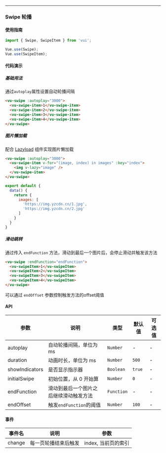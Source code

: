 ----------


### Swipe 轮播

#### 使用指南
``` javascript
import { Swipe, SwipeItem } from 'vui';

Vue.use(Swipe);
Vue.use(SwipeItem);
```

#### 代码演示

##### 基础用法
通过`autoplay`属性设置自动轮播间隔

```html
<vu-swipe :autoplay="3000">
  <vu-swipe-item>1</vu-swipe-item>
  <vu-swipe-item>2</vu-swipe-item>
  <vu-swipe-item>3</vu-swipe-item>
  <vu-swipe-item>4</vu-swipe-item>
</vu-swipe>
```

##### 图片懒加载
配合 [Lazyload](#/zh-CN/component/lazyload) 组件实现图片懒加载

```html
<vu-swipe :autoplay="3000">
  <vu-swipe-item v-for="(image, index) in images" :key="index">
    <img v-lazy="image" />
  </vu-swipe-item>
</vu-swipe>
```

```javascript
export default {
  data() {
    return {
      images: [
        'https://img.yzcdn.cn/1.jpg',
        'https://img.yzcdn.cn/2.jpg'
      ]
    }
  }
}
```

##### 滑动跳转
通过传入 `endFunction` 方法，滑动到最后一个图片后，会停止滑动并触发该方法

```html
<vu-swipe :endFunction="endFunction">
  <vu-swipeItem>1</vu-swipeItem>
  <vu-swipeItem>2</vu-swipeItem>
  <vu-swipeItem>3</vu-swipeItem>
  <vu-swipeItem>4</vu-swipeItem>
</vu-swipe>
```
可以通过 `endOffset` 参数控制触发方法的offset阈值

#### API

| 参数 | 说明 | 类型 | 默认值 | 可选值 |
|-----------|-----------|-----------|-------------|-------------|
| autoplay | 自动轮播间隔，单位为 ms | `Number` | - | - |
| duration | 动画时长，单位为 ms | `Number` | `500` | - |
| showIndicators | 是否显示指示器 | `Boolean` | `true` | - |
| initialSwipe | 初始位置，从 0 开始算 | `Number` | `0` | - |
| endFunction | 滑动到最后一个图片之后继续滑动触发方法 | `Function` | - | - |
| endOffset | 触发`endFunction`的阈值 | `Number` | `100` | - |

#### 事件

| 事件名 | 说明 | 参数 |
|-----------|-----------|-----------|
| change | 每一页轮播结束后触发 | index, 当前页的索引 |
